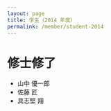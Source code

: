 ```yaml
---
layout: page
title: 学生（2014 年度）
permalink: /member/student-2014
---
```


# 修士修了
- 山中 優一郎
- 佐藤 匠
- 具志堅 翔